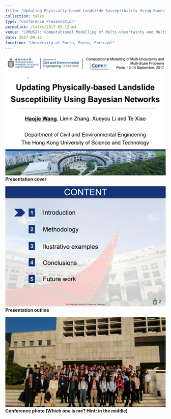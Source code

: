 ```yaml
---
title: "Updating Physically-based Landslide Susceptibility Using Bayesian Networks"
collection: talks
type: "Conference Presentation"
permalink: /talks/2017-09-12.md
venue: "COMUS17: Computational Modelling of Multi-Uncertainty and Multi-Scale Problems"
date: 2017-09-12
location: "University of Porto, Porto, Portugal"
---
```


![Presentation cover](/images/Haojie%20WANG_COMUS17_modified_Page_01.jpg)
**Presentation cover**

![Presentation outline](/images/Haojie%20WANG_COMUS17_modified_Page_02.jpg)
**Presentation outline**

![Conference photo](images/grupo-1.jpg)
**Conference photo (Which one is me? Hint: in the middle)**
